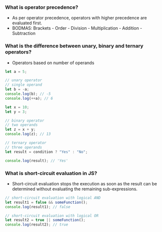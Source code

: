 ### What is operator precedence?

- As per operator precedence, operators with higher precedence are evaluated first.
- BODMAS: Brackets - Order - Division - Multiplication - Addition - Subtraction

### What is the difference between unary, binary and ternary operators?

- Operators based on number of operands

```javascript
let a = 5;

// unary operator
// single operand
let b = -a;
console.log(b); // -5
console.log(++a); // 6
```

```javascript
let x = 10;
let y = 3;

// binary operator
// two operands
let z = x + y;
console.log(z); // 13
```

```javascript
// ternary operator
// three operands
let result = condition ? "Yes" : "No";

console.log(result); // 'Yes'
```

### What is short-circuit evaluation in JS?

- Short-circuit evaluation stops the execution as soon as the result can be determined without evaluating the remaining sub-expressions.

```javascript
// short-circuit evaluation with logical AND
let result1 = false && someFunction();
console.log(result1); // false

// short-circuit evaluation with logical OR
let result2 = true || someFunction();
console.log(result2); // true
```
